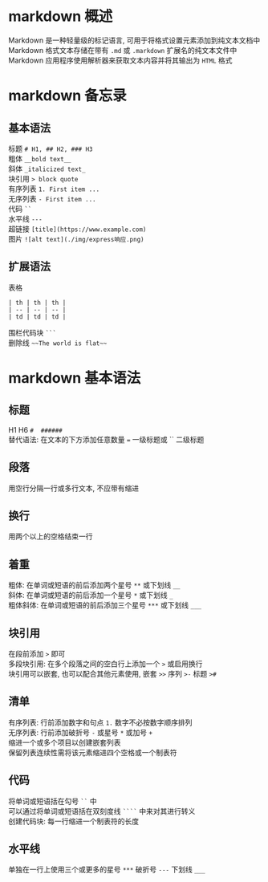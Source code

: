 # __markdown 概述__

Markdown 是一种轻量级的标记语言, 可用于将格式设置元素添加到纯文本文档中  
Markdown 格式文本存储在带有 `.md` 或 `.markdown` 扩展名的纯文本文件中  
Markdown 应用程序使用解析器来获取文本内容并将其输出为 `HTML` 格式  

# __markdown 备忘录__

__基本语法__
------------

标题 `# H1, ## H2, ### H3`  
粗体 `__bold text__`  
斜体 `_italicized text_`  
块引用 `> block quote`  
有序列表 `1. First item ...`  
无序列表 `- First item ...`  
代码 ` `` `  
水平线 `---`  
超链接 `[title](https://www.example.com)`  
图片 `![alt text](./img/express响应.png)`  

__扩展语法__
------------

表格  

	| th | th | th |
	| -- | -- | -- |
	| td | td | td |

围栏代码块 ` ``` `  
删除线 `~~The world is flat~~`  

# __markdown 基本语法__

__标题__
--------

H1  H6 `#  ######`  
替代语法: 在文本的下方添加任意数量 `=` 一级标题或 `` 二级标题

__段落__
--------

用空行分隔一行或多行文本, 不应带有缩进

__换行__
--------

用两个以上的空格结束一行

__着重__
--------

粗体: 在单词或短语的前后添加两个星号 `**` 或下划线 `__`  
斜体: 在单词或短语的前后添加一个星号 `*` 或下划线 `_`  
粗体斜体: 在单词或短语的前后添加三个星号 `***` 或下划线 `___`

__块引用__
----------

在段前添加 `>` 即可  
多段块引用: 在多个段落之间的空白行上添加一个 `>` 或启用换行  
块引用可以嵌套, 也可以配合其他元素使用, 嵌套 `>>` 序列 `>-` 标题 `>#`

__清单__
--------

有序列表: 行前添加数字和句点 `1.` 数字不必按数字顺序排列  
无序列表: 行前添加破折号 `-` 或星号 `*` 或加号 `+`  
缩进一个或多个项目以创建嵌套列表  
保留列表连续性需将该元素缩进四个空格或一个制表符

__代码__
--------

将单词或短语括在勾号 ` `` ` 中  
可以通过将单词或短语括在双刻度线 ` ```` ` 中来对其进行转义  
创建代码块: 每一行缩进一个制表符的长度

__水平线__
----------

单独在一行上使用三个或更多的星号 `***` 破折号 `---` 下划线 `___`